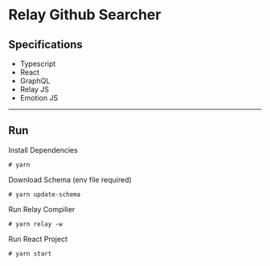 # Relay Github Searcher

## Specifications

- Typescript
- React
- GraphQL
- Relay JS
- Emotion JS

---

## Run

Install Dependencies

```
# yarn
```

Download Schema (env file required)

```
# yarn update-schema
```

Run Relay Compilier

```
# yarn relay -w
```

Run React Project

```
# yarn start
```
